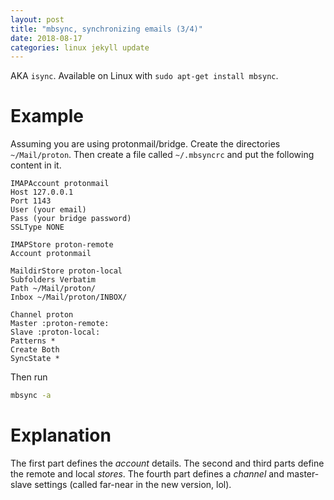 ```yaml
---
layout: post
title: "mbsync, synchronizing emails (3/4)"
date: 2018-08-17
categories: linux jekyll update
---
```


AKA `isync`. Available on Linux with `sudo apt-get install mbsync`.

# Example
Assuming you are using protonmail/bridge. Create the directories `~/Mail/proton`. Then create a file called `~/.mbsyncrc` and put the following content in it. 

``` mbsync
IMAPAccount protonmail
Host 127.0.0.1
Port 1143
User (your email)
Pass (your bridge password)
SSLType NONE

IMAPStore proton-remote
Account protonmail

MaildirStore proton-local
Subfolders Verbatim
Path ~/Mail/proton/
Inbox ~/Mail/proton/INBOX/

Channel proton
Master :proton-remote:
Slave :proton-local:
Patterns *
Create Both
SyncState *
```
Then run 

``` bash
mbsync -a
```

# Explanation

The first part defines the _account_ details. The second and third parts define the remote and local _stores_. The fourth part defines a _channel_ and master-slave settings (called far-near in the new version, lol).
